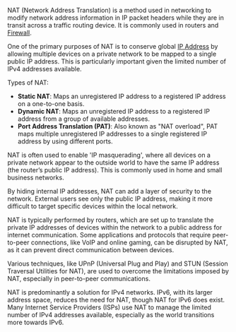 NAT (Network Address Translation) is a method used in networking to modify network address information in IP packet headers while they are in transit across a traffic routing device. It is commonly used in routers and [Firewall]().

One of the primary purposes of NAT is to conserve global [IP Address](ip.md) by allowing multiple devices on a private network to be mapped to a single public IP address. This is particularly important given the limited number of IPv4 addresses available.

Types of NAT:

- **Static NAT**: Maps an unregistered IP address to a registered IP address on a one-to-one basis.
- **Dynamic NAT**: Maps an unregistered IP address to a registered IP address from a group of available addresses.
- **Port Address Translation (PAT)**: Also known as "NAT overload", PAT maps multiple unregistered IP addresses to a single registered IP address by using different ports.

NAT is often used to enable 'IP masquerading', where all devices on a private network appear to the outside world to have the same IP address (the router’s public IP address). This is commonly used in home and small business networks.

By hiding internal IP addresses, NAT can add a layer of security to the network. External users see only the public IP address, making it more difficult to target specific devices within the local network.

NAT is typically performed by routers, which are set up to translate the private IP addresses of devices within the network to a public address for internet communication. Some applications and protocols that require peer-to-peer connections, like VoIP and online gaming, can be disrupted by NAT, as it can prevent direct communication between devices.

Various techniques, like UPnP (Universal Plug and Play) and STUN (Session Traversal Utilities for NAT), are used to overcome the limitations imposed by NAT, especially in peer-to-peer communications.

NAT is predominantly a solution for IPv4 networks. IPv6, with its larger address space, reduces the need for NAT, though NAT for IPv6 does exist. Many Internet Service Providers (ISPs) use NAT to manage the limited number of IPv4 addresses available, especially as the world transitions more towards IPv6.


